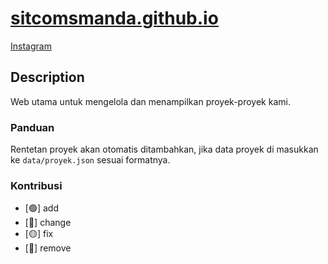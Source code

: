 # <a href="https://sitcomsmanda.github.io">sitcomsmanda.github.io</a>
<a href="https://www.instagram.com/sitcomsmanda/">Instagram</a>

## Description
Web utama untuk mengelola dan menampilkan proyek-proyek kami.

### Panduan
Rentetan proyek akan otomatis ditambahkan, jika data proyek di masukkan ke `data/proyek.json` sesuai formatnya.

### Kontribusi
- [🟢] add
- [🔵] change
- [🟡] fix
- [🔴] remove


